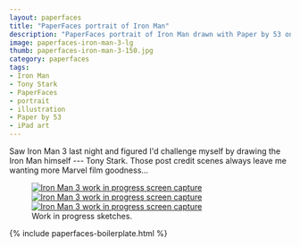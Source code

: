 ```yaml
---
layout: paperfaces
title: "PaperFaces portrait of Iron Man"
description: "PaperFaces portrait of Iron Man drawn with Paper by 53 on an iPad."
image: paperfaces-iron-man-3-lg
thumb: paperfaces-iron-man-3-150.jpg
category: paperfaces
tags: 
- Iron Man
- Tony Stark
- PaperFaces
- portrait
- illustration
- Paper by 53
- iPad art
---
```


Saw Iron Man 3 last night and figured I'd challenge myself by drawing the Iron Man himself --- Tony Stark. Those post credit scenes always leave me wanting more Marvel film goodness...

<figure class="third">
	<a href="{{ site.url }}/images/paperfaces-iron-man-3-wip-1-lg.jpg" title="Background complete. Outlining the figure in pencil."><img src="{{ site.url }}/images/paperfaces-iron-man-3-wip-1-230.jpg" alt="Iron Man 3 work in progress screen capture" /></a>
	<a href="{{ site.url }}/images/paperfaces-iron-man-3-wip-2-lg.jpg" title="Blocking out shapes with the fountain pen."><img src="{{ site.url }}/images/paperfaces-iron-man-3-wip-2-230.jpg" alt="Iron Man 3 work in progress screen capture" /></a>
	<a href="{{ site.url }}/images/paperfaces-iron-man-3-wip-3-lg.jpg" title="Filling in shapes with the marker."><img src="{{ site.url }}/images/paperfaces-iron-man-3-wip-3-230.jpg" alt="Iron Man 3 work in progress screen capture" /></a>
	<figcaption>Work in progress sketches.</figcaption>
</figure>

{% include paperfaces-boilerplate.html %}